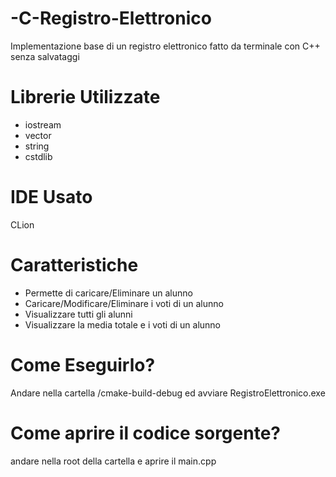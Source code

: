 # -C-Registro-Elettronico

Implementazione base di un registro elettronico fatto da terminale con C++
senza salvataggi

# Librerie Utilizzate
- iostream
- vector
- string
- cstdlib

# IDE Usato
CLion

# Caratteristiche
- Permette di caricare/Eliminare un alunno
- Caricare/Modificare/Eliminare i voti di un alunno
- Visualizzare tutti gli alunni
- Visualizzare la media totale e i voti di un alunno

# Come Eseguirlo?

Andare nella cartella /cmake-build-debug ed avviare RegistroElettronico.exe

# Come aprire il codice sorgente?

andare nella root della cartella e aprire il main.cpp
